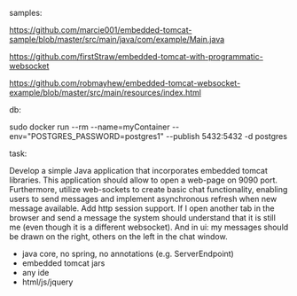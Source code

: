 samples:

https://github.com/marcie001/embedded-tomcat-sample/blob/master/src/main/java/com/example/Main.java

https://github.com/firstStraw/embedded-tomcat-with-programmatic-websocket

https://github.com/robmayhew/embedded-tomcat-websocket-example/blob/master/src/main/resources/index.html

db:

sudo docker run --rm --name=myContainer --env="POSTGRES_PASSWORD=postgres1" --publish 5432:5432 -d postgres

task:

Develop a simple Java application that incorporates embedded tomcat libraries.
This application should allow to open a web-page on 9090 port. Furthermore, utilize web-sockets to create basic chat functionality, enabling users to send messages and implement asynchronous refresh  when new message available.
Add http session support. If I open another tab in the browser and send a message the system should understand that it is still me (even though it is a different websocket). And in ui: my messages should be drawn on the right, others on the left in the chat window.
- java core, no spring, no annotations (e.g. ServerEndpoint)
- embedded tomcat jars
- any ide
- html/js/jquery
